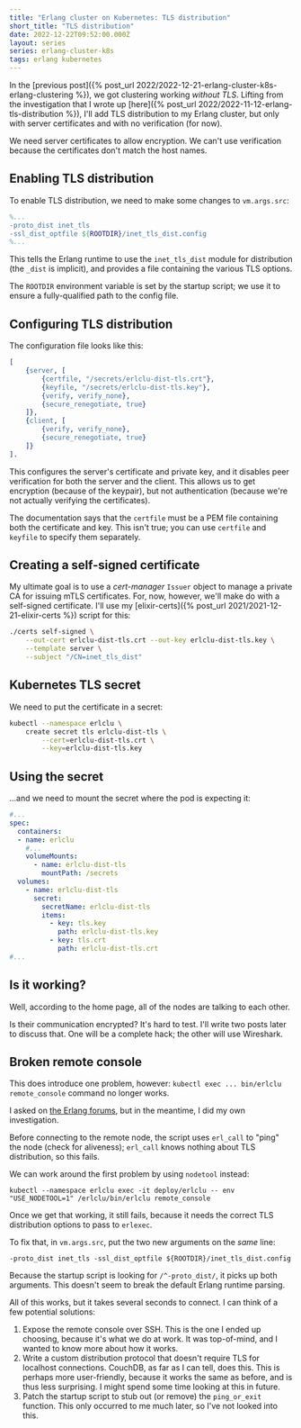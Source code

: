 ```yaml
---
title: "Erlang cluster on Kubernetes: TLS distribution"
short_title: "TLS distribution"
date: 2022-12-22T09:52:00.000Z
layout: series
series: erlang-cluster-k8s
tags: erlang kubernetes
---
```


In the [previous post]({% post_url 2022/2022-12-21-erlang-cluster-k8s-erlang-clustering %}), we got clustering working
_without TLS_. Lifting from the investigation that I wrote up [here]({% post_url 2022/2022-11-12-erlang-tls-distribution %}),
I'll add TLS distribution to my Erlang cluster, but only with server certificates and with no verification (for now).

We need server certificates to allow encryption. We can't use verification because the certificates don't match the host
names.

## Enabling TLS distribution

To enable TLS distribution, we need to make some changes to `vm.args.src`:

```erlang
%...
-proto_dist inet_tls
-ssl_dist_optfile ${ROOTDIR}/inet_tls_dist.config
%...
```

This tells the Erlang runtime to use the `inet_tls_dist` module for distribution (the `_dist` is implicit), and provides
a file containing the various TLS options.

The `ROOTDIR` environment variable is set by the startup script; we use it to ensure a fully-qualified path to the
config file.

## Configuring TLS distribution

The configuration file looks like this:

```erlang
[
    {server, [
        {certfile, "/secrets/erlclu-dist-tls.crt"},
        {keyfile, "/secrets/erlclu-dist-tls.key"},
        {verify, verify_none},
        {secure_renegotiate, true}
    ]},
    {client, [
        {verify, verify_none},
        {secure_renegotiate, true}
    ]}
].
```

This configures the server's certificate and private key, and it disables peer verification for both the server and the
client. This allows us to get encryption (because of the keypair), but not authentication (because we're not actually
verifying the certificates).

The documentation says that the `certfile` must be a PEM file containing both the certificate and key. This isn't
true; you can use `certfile` and `keyfile` to specify them separately.

## Creating a self-signed certificate

My ultimate goal is to use a _cert-manager_ `Issuer` object to manage a private CA for issuing mTLS certificates. For,
now, however, we'll make do with a self-signed certificate. I'll use my [elixir-certs]({% post_url
2021/2021-12-21-elixir-certs %}) script for this:

```bash
./certs self-signed \
    --out-cert erlclu-dist-tls.crt --out-key erlclu-dist-tls.key \
    --template server \
    --subject "/CN=inet_tls_dist"
```

## Kubernetes TLS secret

We need to put the certificate in a secret:

```bash
kubectl --namespace erlclu \
    create secret tls erlclu-dist-tls \
        --cert=erlclu-dist-tls.crt \
        --key=erlclu-dist-tls.key
```

## Using the secret

...and we need to mount the secret where the pod is expecting it:

```yaml
#...
spec:
  containers:
  - name: erlclu
    #...
    volumeMounts:
      - name: erlclu-dist-tls
        mountPath: /secrets
  volumes:
    - name: erlclu-dist-tls
      secret:
        secretName: erlclu-dist-tls
        items:
          - key: tls.key
            path: erlclu-dist-tls.key
          - key: tls.crt
            path: erlclu-dist-tls.crt
#...
```

## Is it working?

Well, according to the home page, all of the nodes are talking to each other.

Is their communication encrypted? It's hard to test. I'll write two posts later to discuss that. One will be a complete
hack; the other will use Wireshark.

## Broken remote console

This does introduce one problem, however: `kubectl exec ... bin/erlclu remote_console` command no longer works.

I asked on [the Erlang forums](https://erlangforums.com/t/using-myapp-remote-console-with-tls-distribution/2052), but in
the meantime, I did my own investigation.

Before connecting to the remote node, the script uses `erl_call` to "ping" the node (check for aliveness); `erl_call`
knows nothing about TLS distribution, so this fails.

We can work around the first problem by using `nodetool` instead:

```
kubectl --namespace erlclu exec -it deploy/erlclu -- env "USE_NODETOOL=1" /erlclu/bin/erlclu remote_console
```

Once we get that working, it still fails, because it needs the correct TLS distribution options to pass to `erlexec`.

To fix that, in `vm.args.src`, put the two new arguments on the _same_ line:

```
-proto_dist inet_tls -ssl_dist_optfile ${ROOTDIR}/inet_tls_dist.config
```

Because the startup script is looking for `/^-proto_dist/`, it picks up both arguments. This doesn't seem to break the
default Erlang runtime parsing.

All of this works, but it takes several seconds to connect. I can think of a few potential solutions:

1. Expose the remote console over SSH. This is the one I ended up choosing, because it's what we do at work. It was
   top-of-mind, and I wanted to know more about how it works.
2. Write a custom distribution protocol that doesn't require TLS for localhost connections. CouchDB, as far as I can
   tell, does this. This is perhaps more user-friendly, because it works the same as before, and is thus less
   surprising. I might spend some time looking at this in future.
3. Patch the startup script to stub out (or remove) the `ping_or_exit` function. This only occurred to me much later, so
   I've not looked into this.
